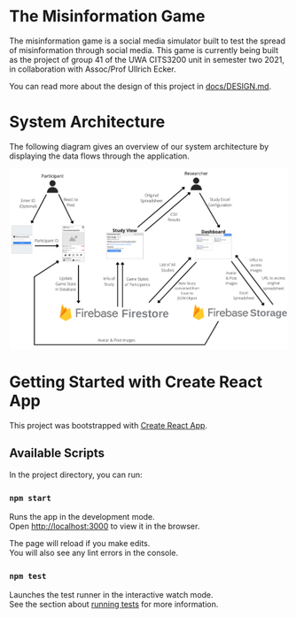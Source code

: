 # The Misinformation Game
The misinformation game is a social media simulator built to test
the spread of misinformation through social media. This game is
currently being built as the project of group 41 of the UWA
CITS3200 unit in semester two 2021, in collaboration with
Assoc/Prof Ullrich Ecker.

You can read more about the design of this project in
[docs/DESIGN.md](docs/DESIGN.md).

# System Architecture

The following diagram gives an overview of our system architecture
by displaying the data flows through the application.

![Data Flows](docs/data-flows.png)

# Getting Started with Create React App

This project was bootstrapped with [Create React App](https://github.com/facebook/create-react-app).

## Available Scripts

In the project directory, you can run:

### `npm start`

Runs the app in the development mode.\
Open [http://localhost:3000](http://localhost:3000) to view it in the browser.

The page will reload if you make edits.\
You will also see any lint errors in the console.

### `npm test`

Launches the test runner in the interactive watch mode.\
See the section about [running tests](https://facebook.github.io/create-react-app/docs/running-tests) for more information.
